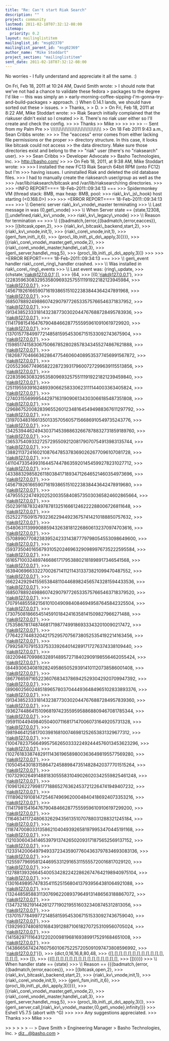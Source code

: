 ```yaml
---
title: "Re: Can't start Riak Search"
description: ""
project: community
lastmod: 2011-02-18T07:32:12-08:00
sitemap:
  priority: 0.2
layout: mailinglistitem
mailinglist_id: "msg02370"
mailinglist_parent_id: "msg02369"
author_name: "Mike Stoddart"
project_section: "mailinglistitem"
sent_date: 2011-02-18T07:32:12-08:00
---
```



No worries - I fully understand and appreciate it all the same. :)

On Fri, Feb 18, 2011 at 10:24 AM, David Smith  wrote:
&gt; I should note that we've not had a chance to validate these fedora
&gt; packages to the degree I'd like -- this was simply an
&gt; early-morning-coffee-sipping-I'm-gonna-try-and-build-packages
&gt; approach. :) When 0.14.1 lands, we should have sorted out these
&gt; issues.
&gt;
&gt; Thanks,
&gt;
&gt; D.
&gt;
&gt; On Fri, Feb 18, 2011 at 8:22 AM, Mike Stoddart  wrote:
&gt;&gt; Riak Search initially complained that the riakuser didn't exist so I created
&gt;&gt; it. There's no riak user either so I'll create and check the config.
&gt;&gt;
&gt;&gt; Thanks
&gt;&gt; Mike
&gt;&gt;
&gt;&gt;
&gt;&gt;
&gt;&gt; -- Sent from my Palm Pre
&gt;&gt; \\_\\_\\_\\_\\_\\_\\_\\_\\_\\_\\_\\_\\_\\_\\_\\_\\_\\_\\_\\_\\_\\_\\_\\_\\_\\_\\_\\_\\_\\_\\_\\_
&gt;&gt; On 18 Feb 2011 9:43 a.m., Sean Cribbs  wrote:
&gt;&gt;
&gt;&gt; The "eaccess" error comes from either lacking file permissions or the proper
&gt;&gt; directory structure. In this case, it looks like bitcask could not access
&gt;&gt; the data directory. Make sure those directories exist and belong to the
&gt;&gt; "riak" user (there's no "riaksearch" user).
&gt;&gt;
&gt;&gt; Sean Cribbs 
&gt;&gt; Developer Advocate
&gt;&gt; Basho Technologies, Inc.
&gt;&gt; http://basho.com/
&gt;&gt;
&gt;&gt; On Feb 18, 2011, at 9:38 AM, Mike Stoddart wrote:
&gt;&gt;
&gt;&gt;&gt; I installed the new FC13 Riak Search 64bit RPM (onto FC12) but I'm
&gt;&gt;&gt; having issues. I uninstalled Riak and deleted the old database files.
&gt;&gt;&gt; I had to manually create the riaksearch user/group as well as the
&gt;&gt;&gt; /var/lib/riaksearch/bitcask and /var/lib/riaksearch/ring directories.
&gt;&gt;&gt;
&gt;&gt;&gt; =INFO REPORT==== 18-Feb-2011::09:34:13 ===
&gt;&gt;&gt; Spidermonkey VM (thread stack: 8MB, max heap: 8MB, pool:
&gt;&gt;&gt; riak\\_kv\\_js\\_hook) host starting (&lt;0.168.0&gt;)
&gt;&gt;&gt;
&gt;&gt;&gt; =ERROR REPORT==== 18-Feb-2011::09:34:13 ===
&gt;&gt;&gt; \\*\\* Generic server riak\\_kv\\_vnode\\_master terminating
&gt;&gt;&gt; \\*\\* Last message in was {0,get\\_vnode}
&gt;&gt;&gt; \\*\\* When Server state == {state,12308,[],undefined,riak\\_kv\\_vnode,
&gt;&gt;&gt; riak\\_kv\\_legacy\\_vnode}
&gt;&gt;&gt; \\*\\* Reason for termination ==
&gt;&gt;&gt; \\*\\* {{badmatch,{error,{{badmatch,{error,eacces}},
&gt;&gt;&gt; [{bitcask,open,2},
&gt;&gt;&gt; {riak\\_kv\\_bitcask\\_backend,start,2},
&gt;&gt;&gt; {riak\\_kv\\_vnode,init,1},
&gt;&gt;&gt; {riak\\_core\\_vnode,init,1},
&gt;&gt;&gt; {gen\\_fsm,init\\_it,6},
&gt;&gt;&gt; {proc\\_lib,init\\_p\\_do\\_apply,3}]}}},
&gt;&gt;&gt; [{riak\\_core\\_vnode\\_master,get\\_vnode,2},
&gt;&gt;&gt; {riak\\_core\\_vnode\\_master,handle\\_call,3},
&gt;&gt;&gt; {gen\\_server,handle\\_msg,5},
&gt;&gt;&gt; {proc\\_lib,init\\_p\\_do\\_apply,3}]}
&gt;&gt;&gt;
&gt;&gt;&gt; =ERROR REPORT==== 18-Feb-2011::09:34:13 ===
&gt;&gt;&gt; \\*\\* gen\\_event handler riak\\_core\\_ring\\_handler crashed.
&gt;&gt;&gt; \\*\\* Was installed in riak\\_core\\_ring\\_events
&gt;&gt;&gt; \\*\\* Last event was: {ring\\_update,
&gt;&gt;&gt; {chstate,'riak@127.0.0.1',[],
&gt;&gt;&gt; {64,
&gt;&gt;&gt; [{0,'riak@127.0.0.1'},
&gt;&gt;&gt; {22835963083295358096932575511191922182123945984,
&gt;&gt;&gt; 'riak@127.0.0.1'},
&gt;&gt;&gt; {45671926166590716193865151022383844364247891968,
&gt;&gt;&gt; 'riak@127.0.0.1'},
&gt;&gt;&gt; {68507889249886074290797726533575766546371837952,
&gt;&gt;&gt; 'riak@127.0.0.1'},
&gt;&gt;&gt; {91343852333181432387730302044767688728495783936,
&gt;&gt;&gt; 'riak@127.0.0.1'},
&gt;&gt;&gt; {114179815416476790484662877555959610910619729920,
&gt;&gt;&gt; 'riak@127.0.0.1'},
&gt;&gt;&gt; {137015778499772148581595453067151533092743675904,
&gt;&gt;&gt; 'riak@127.0.0.1'},
&gt;&gt;&gt; {159851741583067506678528028578343455274867621888,
&gt;&gt;&gt; 'riak@127.0.0.1'},
&gt;&gt;&gt; {182687704666362864775460604089535377456991567872,
&gt;&gt;&gt; 'riak@127.0.0.1'},
&gt;&gt;&gt; {205523667749658222872393179600727299639115513856,
&gt;&gt;&gt; 'riak@127.0.0.1'},
&gt;&gt;&gt; {228359630832953580969325755111919221821239459840,
&gt;&gt;&gt; 'riak@127.0.0.1'},
&gt;&gt;&gt; {251195593916248939066258330623111144003363405824,
&gt;&gt;&gt; 'riak@127.0.0.1'},
&gt;&gt;&gt; {274031556999544297163190906134303066185487351808,
&gt;&gt;&gt; 'riak@127.0.0.1'},
&gt;&gt;&gt; {296867520082839655260123481645494988367611297792,
&gt;&gt;&gt; 'riak@127.0.0.1'},
&gt;&gt;&gt; {319703483166135013357056057156686910549735243776,
&gt;&gt;&gt; 'riak@127.0.0.1'},
&gt;&gt;&gt; {342539446249430371453988632667878832731859189760,
&gt;&gt;&gt; 'riak@127.0.0.1'},
&gt;&gt;&gt; {365375409332725729550921208179070754913983135744,
&gt;&gt;&gt; 'riak@127.0.0.1'},
&gt;&gt;&gt; {388211372416021087647853783690262677096107081728,
&gt;&gt;&gt; 'riak@127.0.0.1'},
&gt;&gt;&gt; {411047335499316445744786359201454599278231027712,
&gt;&gt;&gt; 'riak@127.0.0.1'},
&gt;&gt;&gt; {433883298582611803841718934712646521460354973696,
&gt;&gt;&gt; 'riak@127.0.0.1'},
&gt;&gt;&gt; {456719261665907161938651510223838443642478919680,
&gt;&gt;&gt; 'riak@127.0.0.1'},
&gt;&gt;&gt; {479555224749202520035584085735030365824602865664,
&gt;&gt;&gt; 'riak@127.0.0.1'},
&gt;&gt;&gt; {502391187832497878132516661246222288006726811648,
&gt;&gt;&gt; 'riak@127.0.0.1'},
&gt;&gt;&gt; {525227150915793236229449236757414210188850757632,
&gt;&gt;&gt; 'riak@127.0.0.1'},
&gt;&gt;&gt; {548063113999088594326381812268606132370974703616,
&gt;&gt;&gt; 'riak@127.0.0.1'},
&gt;&gt;&gt; {570899077082383952423314387779798054553098649600,
&gt;&gt;&gt; 'riak@127.0.0.1'},
&gt;&gt;&gt; {593735040165679310520246963290989976735222595584,
&gt;&gt;&gt; 'riak@127.0.0.1'},
&gt;&gt;&gt; {616571003248974668617179538802181898917346541568,
&gt;&gt;&gt; 'riak@127.0.0.1'},
&gt;&gt;&gt; {639406966332270026714112114313373821099470487552,
&gt;&gt;&gt; 'riak@127.0.0.1'},
&gt;&gt;&gt; {662242929415565384811044689824565743281594433536,
&gt;&gt;&gt; 'riak@127.0.0.1'},
&gt;&gt;&gt; {685078892498860742907977265335757665463718379520,
&gt;&gt;&gt; 'riak@127.0.0.1'},
&gt;&gt;&gt; {707914855582156101004909840846949587645842325504,
&gt;&gt;&gt; 'riak@127.0.0.1'},
&gt;&gt;&gt; {730750818665451459101842416358141509827966271488,
&gt;&gt;&gt; 'riak@127.0.0.1'},
&gt;&gt;&gt; {753586781748746817198774991869333432010090217472,
&gt;&gt;&gt; 'riak@127.0.0.1'},
&gt;&gt;&gt; {776422744832042175295707567380525354192214163456,
&gt;&gt;&gt; 'riak@127.0.0.1'},
&gt;&gt;&gt; {799258707915337533392640142891717276374338109440,
&gt;&gt;&gt; 'riak@127.0.0.1'},
&gt;&gt;&gt; {822094670998632891489572718402909198556462055424,
&gt;&gt;&gt; 'riak@127.0.0.1'},
&gt;&gt;&gt; {844930634081928249586505293914101120738586001408,
&gt;&gt;&gt; 'riak@127.0.0.1'},
&gt;&gt;&gt; {867766597165223607683437869425293042920709947392,
&gt;&gt;&gt; 'riak@127.0.0.1'},
&gt;&gt;&gt; {890602560248518965780370444936484965102833893376,
&gt;&gt;&gt; 'riak@127.0.0.1'},
&gt;&gt;&gt; {913438523331814323877303020447676887284957839360,
&gt;&gt;&gt; 'riak@127.0.0.1'},
&gt;&gt;&gt; {936274486415109681974235595958868809467081785344,
&gt;&gt;&gt; 'riak@127.0.0.1'},
&gt;&gt;&gt; {959110449498405040071168171470060731649205731328,
&gt;&gt;&gt; 'riak@127.0.0.1'},
&gt;&gt;&gt; {981946412581700398168100746981252653831329677312,
&gt;&gt;&gt; 'riak@127.0.0.1'},
&gt;&gt;&gt; {1004782375664995756265033322492444576013453623296,
&gt;&gt;&gt; 'riak@127.0.0.1'},
&gt;&gt;&gt; {1027618338748291114361965898003636498195577569280,
&gt;&gt;&gt; 'riak@127.0.0.1'},
&gt;&gt;&gt; {1050454301831586472458898473514828420377701515264,
&gt;&gt;&gt; 'riak@127.0.0.1'},
&gt;&gt;&gt; {1073290264914881830555831049026020342559825461248,
&gt;&gt;&gt; 'riak@127.0.0.1'},
&gt;&gt;&gt; {1096126227998177188652763624537212264741949407232,
&gt;&gt;&gt; 'riak@127.0.0.1'},
&gt;&gt;&gt; {1118962191081472546749696200048404186924073353216,
&gt;&gt;&gt; 'riak@127.0.0.1'},
&gt;&gt;&gt; {1141798154164767904846628775559596109106197299200,
&gt;&gt;&gt; 'riak@127.0.0.1'},
&gt;&gt;&gt; {1164634117248063262943561351070788031288321245184,
&gt;&gt;&gt; 'riak@127.0.0.1'},
&gt;&gt;&gt; {1187470080331358621040493926581979953470445191168,
&gt;&gt;&gt; 'riak@127.0.0.1'},
&gt;&gt;&gt; {1210306043414653979137426502093171875652569137152,
&gt;&gt;&gt; 'riak@127.0.0.1'},
&gt;&gt;&gt; {1233142006497949337234359077604363797834693083136,
&gt;&gt;&gt; 'riak@127.0.0.1'},
&gt;&gt;&gt; {1255977969581244695331291653115555720016817029120,
&gt;&gt;&gt; 'riak@127.0.0.1'},
&gt;&gt;&gt; {1278813932664540053428224228626747642198940975104,
&gt;&gt;&gt; 'riak@127.0.0.1'},
&gt;&gt;&gt; {1301649895747835411525156804137939564381064921088,
&gt;&gt;&gt; 'riak@127.0.0.1'},
&gt;&gt;&gt; {1324485858831130769622089379649131486563188867072,
&gt;&gt;&gt; 'riak@127.0.0.1'},
&gt;&gt;&gt; {1347321821914426127719021955160323408745312813056,
&gt;&gt;&gt; 'riak@127.0.0.1'},
&gt;&gt;&gt; {1370157784997721485815954530671515330927436759040,
&gt;&gt;&gt; 'riak@127.0.0.1'},
&gt;&gt;&gt; {1392993748081016843912887106182707253109560705024,
&gt;&gt;&gt; 'riak@127.0.0.1'},
&gt;&gt;&gt; {1415829711164312202009819681693899175291684651008,
&gt;&gt;&gt; 'riak@127.0.0.1'},
&gt;&gt;&gt; {1438665674247607560106752257205091097473808596992,
&gt;&gt;&gt; 'riak@127.0.0.1'}]},
&gt;&gt;&gt; {dict,0,16,16,8,80,48,
&gt;&gt;&gt; {[],[],[],[],[],[],[],[],[],[],[],[],[],[],[],
&gt;&gt;&gt; []},
&gt;&gt;&gt; {{[],[],[],[],[],[],[],[],[],[],[],[],[],[],[],
&gt;&gt;&gt; []}}}}}
&gt;&gt;&gt; \\*\\* When handler state == {state}
&gt;&gt;&gt; \\*\\* Reason == {{{badmatch,{error,{{badmatch,{error,eacces}},
&gt;&gt;&gt; [{bitcask,open,2},
&gt;&gt;&gt; {riak\\_kv\\_bitcask\\_backend,start,2},
&gt;&gt;&gt; {riak\\_kv\\_vnode,init,1},
&gt;&gt;&gt; {riak\\_core\\_vnode,init,1},
&gt;&gt;&gt; {gen\\_fsm,init\\_it,6},
&gt;&gt;&gt; {proc\\_lib,init\\_p\\_do\\_apply,3}]}}},
&gt;&gt;&gt; [{riak\\_core\\_vnode\\_master,get\\_vnode,2},
&gt;&gt;&gt; {riak\\_core\\_vnode\\_master,handle\\_call,3},
&gt;&gt;&gt; {gen\\_server,handle\\_msg,5},
&gt;&gt;&gt; {proc\\_lib,init\\_p\\_do\\_apply,3}]},
&gt;&gt;&gt; {gen\\_server,call,[riak\\_kv\\_vnode\\_master,{0,get\\_vnode},infinity]}}
&gt;&gt;&gt; Eshell V5.7.5 (abort with ^G)
&gt;&gt;&gt;
&gt;&gt;&gt; Any suggestions appreciated.
&gt;&gt;&gt; Thanks
&gt;&gt;&gt; Mike
&gt;&gt;&gt;

&gt;&gt;
&gt;
&gt;
&gt;
&gt; --
&gt; Dave Smith
&gt; Engineering Manager
&gt; Basho Technologies, Inc.
&gt; diz...@basho.com
&gt;

